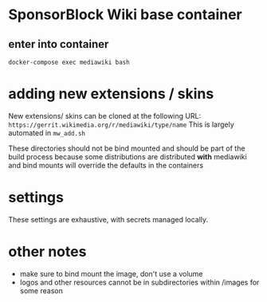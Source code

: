 # SponsorBlock Wiki base container

## enter into container
`docker-compose exec mediawiki bash`

# adding new extensions / skins
New extensions/ skins can be cloned at the following URL: `https://gerrit.wikimedia.org/r/mediawiki/type/name`
This is largely automated in `mw_add.sh`

These directories should not be bind mounted and should be part of the build process because some distributions are distributed **with** mediawiki and bind mounts will override the defaults in the containers

# settings
These settings are exhaustive, with secrets managed locally. 

# other notes
- make sure to bind mount the image, don't use a volume
- logos and other resources cannot be in subdirectories within /images for some reason
